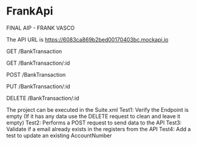 # FrankApi




FINAL AIP - FRANK VASCO


The API URL is https://6083ca869b2bed00170403bc.mockapi.io

GET
/BankTransaction

GET
/BankTransaction/:id

POST
/BankTransaction


PUT
/BankTransaction/:id

DELETE
/BankTransaction/:id


The project can be executed in the Suite.xml
Test1: Verify the Endpoint is empty (If it has any data use the DELETE request to clean and
leave it empty)
Test2: Performs a POST request to send data to the API 
Test3: Validate if a email already exists in the registers from the API 
Test4: Add a test to update an existing AccountNumber
